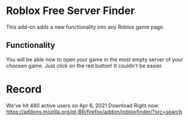 # Roblox Free Server Finder
This add-on adds a new functionality into any Roblox game page.

## Functionality
 You will be able now to open your game in the most empty server of your choosen game. Just click on the red button! It couldn't be easier.


# Record
We've hit 480 active users on Apr 6, 2021
Download Right now: https://addons.mozilla.org/pt-BR/firefox/addon/robloxfinder/?src=search
